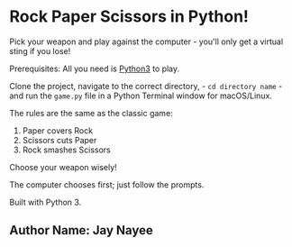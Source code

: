 # Rock Paper Scissors in Python!

Pick your weapon and play against the computer - you'll only get a virtual sting if you lose!

Prerequisites: All you need is [Python3](https://www.python.org) to play.

Clone the project, navigate to the correct directory, - ```cd directory name``` - and run the ```game.py``` file in a Python Terminal window for macOS/Linux.

The rules are the same as the classic game:
1. Paper covers Rock
2. Scissors cuts Paper
3. Rock smashes Scissors

Choose your weapon wisely!

The computer chooses first; just follow the prompts.

Built with Python 3.

## Author Name: Jay Nayee
